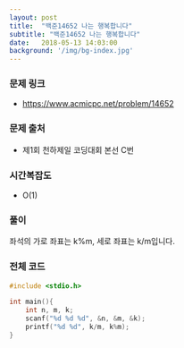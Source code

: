 ```yaml
---
layout: post
title:  "백준14652 나는 행복합니다"
subtitle: "백준14652 나는 행복합니다"
date:   2018-05-13 14:03:00
background: '/img/bg-index.jpg'
---
```


### 문제 링크
* https://www.acmicpc.net/problem/14652

### 문제 출처
* 제1회 천하제일 코딩대회 본선 C번

### 시간복잡도
* O(1)

### 풀이
좌석의 가로 좌표는 k%m, 세로 좌표는 k/m입니다.

### 전체 코드
```cpp
#include <stdio.h>

int main(){
	int n, m, k;
	scanf("%d %d %d", &n, &m, &k);
	printf("%d %d", k/m, k%m);
}
```
